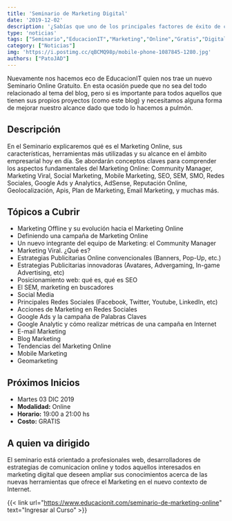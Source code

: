 ```yaml
---
title: 'Seminario de Marketing Digital'
date: '2019-12-02'
description: '¿Sabías que uno de los principales factores de éxito de cualquier organización es su presencia en internet? El adecuado uso de Redes Sociales como herramientas de publicidad digital, puede transformar tu negocio.'
type: 'noticias'
tags: ["Seminario","EducacionIT","Marketing","Online","Gratis","Digital"]
category: ["Noticias"]
img: 'https://i.postimg.cc/qBCMQ98p/mobile-phone-1087845-1280.jpg'
authors: ["PatoJAD"]
---
```


Nuevamente nos hacemos eco de EducacionIT quien nos trae un nuevo Seminario Online Gratuito. En esta ocasión puede que no sea del todo relacionado al tema del blog, pero si es importante para todos aquellos que tienen sus propios proyectos (como este blog) y necesitamos alguna forma de mejorar nuestro alcance dado que todo lo hacemos a pulmón.




## Descripción



En el Seminario explicaremos qué es el Marketing Online, sus características, herramientas más utilizadas y su alcance en el ámbito empresarial hoy en día. Se abordarán conceptos claves para comprender los aspectos fundamentales del Marketing Online: Community Manager, Marketing Viral, Social Marketing, Mobile Marketing, SEO, SEM, SMO, Redes Sociales, Google Ads y Analytics, AdSense, Reputación Online, Geolocalización, Apis, Plan de Marketing, Email Marketing, y muchas más.


 


## Tópicos a Cubrir



* Marketing Offline y su evolución hacia el Marketing Online
* Definiendo una campaña de Marketing Online
* Un nuevo integrante del equipo de Marketing: el Community Manager
* Marketing Viral. ¿Qué es?
* Estrategias Publicitarias Online convencionales (Banners, Pop-Up, etc.)
* Estrategias Publicitarias innovadoras (Avatares, Advergaming, In-game Advertising, etc)
* Posicionamiento web: qué es, qué es SEO
* El SEM, marketing en buscadores
* Social Media
* Principales Redes Sociales (Facebook, Twitter, Youtube, LinkedIn, etc)
* Acciones de Marketing en Redes Sociales
* Google Ads y la campaña de Palabras Claves
* Google Analytic y cómo realizar métricas de una campaña en Internet
* E-mail Marketing
* Blog Marketing
* Tendencias del Marketing Online
* Mobile Marketing
* Geomarketing


 


## Próximos Inicios



* Martes 03 DIC 2019
* **Modalidad:** Online
* **Horario:** 19:00 a 21:00 hs
* **Costo:** GRATIS




## A quien va dirigido



El seminario está orientado a profesionales web, desarrolladores de estrategias de comunicacion online y todos aquellos interesados en marketing digital que deseen ampliar sus conocimientos acerca de las nuevas herramientas que ofrece el Marketing en el nuevo contexto de Internet.




{{< link url="https://www.educacionit.com/seminario-de-marketing-online" text="Ingresar al Curso" >}}
